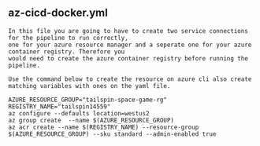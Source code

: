 ## az-cicd-docker.yml
    In this file you are going to have to create two service connections for the pipeline to run correctly,
    one for your azure resource manager and a seperate one for your azure container registry. Therefore you
    would need to create the azure container registry before running the pipeline.

    Use the command below to create the resource on azure cli also create matching variables with ones on the yaml file.

```
AZURE_RESOURCE_GROUP="tailspin-space-game-rg"
REGISTRY_NAME="tailspin14559"
az configure --defaults location=westus2
az group create  --name $(AZURE_RESOURCE_GROUP) 
az acr create --name $(REGISTRY_NAME) --resource-group $(AZURE_RESOURCE_GROUP) --sku standard --admin-enabled true


```
